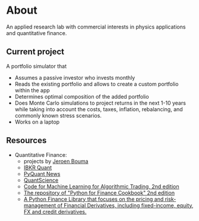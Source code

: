 # About 
An applied research lab with commercial interests in physics applications and quantitative finance.

## Current project
A portfolio simulator that
* Assumes a passive investor who invests monthly 
* Reads the existing portfolio and allows to create a custom portfolio within the app
* Determines optimal composition of the added portfolio
* Does Monte Carlo simulations to project returns in the next 1-10 years while taking into account the costs, taxes, inflation, rebalancing, and commonly known stress scenarios.
* Works on a laptop

## Resources
- Quantitative Finance: 
  - projects by [Jeroen Bouma](https://github.com/JerBouma)
  - [IBKR Quant](https://www.interactivebrokers.com/campus/category/ibkr-quant-news/ibkr-quant-home/)
  - [PyQuant News](https://www.pyquantnews.com/)
  - [QuantScience](https://quantscience.io/)
  - [Code for Machine Learning for Algorithmic Trading, 2nd edition](https://github.com/stefan-jansen/machine-learning-for-trading)
  - [The repository of "Python for Finance Cookbook" 2nd edition](https://github.com/erykml/Python-for-Finance-Cookbook-2E)
  - [A Python Finance Library that focuses on the pricing and risk-management of Financial Derivatives, including fixed-income, equity, FX and credit derivatives.](https://github.com/domokane/FinancePy)
